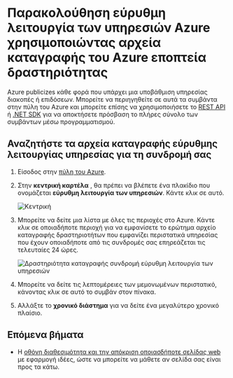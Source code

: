 <properties
    pageTitle="Παρακολούθηση εύρυθμη λειτουργία των υπηρεσιών Azure χρησιμοποιώντας αρχεία καταγραφής του Azure εποπτεία δραστηριότητας | Microsoft Azure"
    description="Δείτε πότε Azure εντόπισε επιδόσεων υποβάθμιση ή υπηρεσία διακοπές. "
    authors="rboucher"
    manager="carolz"
    editor=""
    services="monitoring-and-diagnostics"
    documentationCenter="monitoring-and-diagnostics"/>

<tags
    ms.service="monitoring-and-diagnostics"
    ms.workload="na"
    ms.tgt_pltfrm="na"
    ms.devlang="na"
    ms.topic="article"
    ms.date="10/20/2016"
    ms.author="robb"/>

# <a name="track-azure-service-health-using-azure-monitor-activity-logs"></a>Παρακολούθηση εύρυθμη λειτουργία των υπηρεσιών Azure χρησιμοποιώντας αρχεία καταγραφής του Azure εποπτεία δραστηριότητας

Azure publicizes κάθε φορά που υπάρχει μια υποβάθμιση υπηρεσίας διακοπές ή επιδόσεων. Μπορείτε να περιηγηθείτε σε αυτά τα συμβάντα στην πύλη του Azure και μπορείτε επίσης να χρησιμοποιήσετε το [REST API](https://msdn.microsoft.com/library/azure/dn931927.aspx) ή [.NET SDK](https://www.nuget.org/packages/Microsoft.Azure.Insights/) για να αποκτήσετε πρόσβαση το πλήρες σύνολο των συμβάντων μέσω προγραμματισμού.

## <a name="browse-the-service-health-logs-for-your-subscription"></a>Αναζητήστε τα αρχεία καταγραφής εύρυθμης λειτουργίας υπηρεσίας για τη συνδρομή σας

1. Είσοδος στην [πύλη του Azure](https://portal.azure.com/).

2. Στην **κεντρική καρτέλα** , θα πρέπει να βλέπετε ένα πλακίδιο που ονομάζεται **εύρυθμη λειτουργία των υπηρεσιών**. Κάντε κλικ σε αυτό.

    ![Κεντρική](./media/insights-service-health/Insights_Home.png)

3. Μπορείτε να δείτε μια λίστα με όλες τις περιοχές στο Azure. Κάντε κλικ σε οποιαδήποτε περιοχή για να εμφανίσετε το ερώτημα αρχείο καταγραφής δραστηριοτήτων που εμφανίζει περιστατικά υπηρεσίας που έχουν οποιαδήποτε από τις συνδρομές σας επηρεάζεται τις τελευταίες 24 ώρες.

    ![Δραστηριότητα καταγραφής συνδρομή εύρυθμη λειτουργία των υπηρεσιών](./media/insights-service-health/AzureActivityLogServiceHealth3.png)

4. Μπορείτε να δείτε τις λεπτομέρειες των μεμονωμένων περιστατικό, κάνοντας κλικ σε αυτό το συμβάν στον πίνακα.

5. Αλλάξτε το **χρονικό διάστημα** για να δείτε ένα μεγαλύτερο χρονικό πλαίσιο.

## <a name="next-steps"></a>Επόμενα βήματα

* Η [οθόνη διαθεσιμότητα και την απόκριση οποιασδήποτε σελίδας web](../application-insights/app-insights-monitor-web-app-availability.md) με εφαρμογή ιδέες, ώστε να μπορείτε να μάθετε αν σελίδα σας είναι προς τα κάτω.
